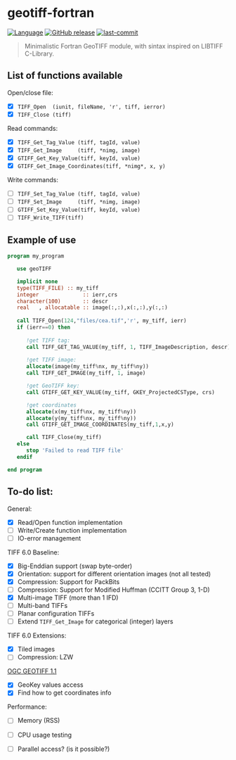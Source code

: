# geotiff-fortran

[![Language](https://img.shields.io/badge/-Fortran-734f96?logo=fortran&logoColor=white)](https://github.com/topics/fortran)
[![GitHub release](https://img.shields.io/github/release/CNEA-AQ/geotiff-fortran.svg)](https://github.com/CNEA-AQ/geotiff-fortran/releases/latest)
[![last-commit](https://img.shields.io/github/last-commit/CNEA-AQ/geotiff-fortran)](https://github.com/CNEA-AQ/geotiff-fortran/commits/main)

> Minimalistic Fortran GeoTIFF module, with sintax inspired on LIBTIFF C-Library.

## List of functions available

Open/close file:
- [x] `TIFF_Open  (iunit, fileName, 'r', tiff, ierror)` 
- [x] `TIFF_Close (tiff)`

Read commands:
- [x] `TIFF_Get_Tag_Value (tiff, tagId, value)`
- [x] `TIFF_Get_Image     (tiff, *nimg, image)`
- [x] `GTIFF_Get_Key_Value(tiff, keyId, value)`
- [x] `GTIFF_Get_Image_Coordinates(tiff, *nimg*, x, y)`

Write commands:
- [ ] `TIFF_Set_Tag_Value (tiff, tagId, value)`
- [ ] `TIFF_Set_Image     (tiff, *nimg, image)`
- [ ] `GTIFF_Set_Key_Value(tiff, keyId, value)`
- [ ] `TIFF_Write_TIFF(tiff)`

## Example of use

```fortran
program my_program

   use geoTIFF

   implicit none  
   type(TIFF_FILE) :: my_tiff
   integer              :: ierr,crs
   character(100)       :: descr
   real   , allocatable :: image(:,:),x(:,:),y(:,:)
   
   call TIFF_Open(124,"files/cea.tif",'r', my_tiff, ierr)
   if (ierr==0) then
   
      !get TIFF tag:
      call TIFF_GET_TAG_VALUE(my_tiff, 1, TIFF_ImageDescription, descr)
   
      !get TIFF image:
      allocate(image(my_tiff%nx, my_tiff%ny))
      call TIFF_GET_IMAGE(my_tiff, 1, image)

      !get GeoTIFF key:
      call GTIFF_GET_KEY_VALUE(my_tiff, GKEY_ProjectedCSType, crs)

      !get coordinates
      allocate(x(my_tiff%nx, my_tiff%ny))
      allocate(y(my_tiff%nx, my_tiff%ny))
      call GTIFF_GET_IMAGE_COORDINATES(my_tiff,1,x,y)

      call TIFF_Close(my_tiff)
   else
      stop 'Failed to read TIFF file'
   endif

end program
```

## To-do list:

General:
- [x] Read/Open    function implementation
- [ ] Write/Create function implementation
- [ ] IO-error management

TIFF 6.0 Baseline:
 + [x] Big-Enddian support (swap byte-order)
 + [x] Orientation: support for different orientation images (not all tested)
 + [x] Compression: Support for PackBits
 + [ ] Compression: Support for Modified Huffman (CCITT Group 3, 1-D)
 + [x] Multi-image TIFF (more than 1 IFD)
 + [ ] Multi-band TIFFs
 + [ ] Planar configuration TIFFs
 + [ ] Extend `TIFF_Get_Image` for categorical (integer) layers

TIFF 6.0 Extensions:
 + [x] Tiled images
 + [ ] Compression: LZW

[OGC GEOTIFF 1.1](https://docs.ogc.org/is/19-008r4/19-008r4.html)
 + [x] GeoKey values access
 + [x] Find how to get coordinates info

Performance:
- [ ] Memory (RSS)
- [ ] CPU usage testing
- [ ] Parallel access? (is it possible?)

